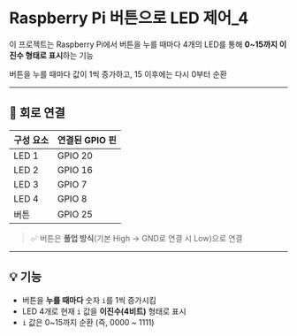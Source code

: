 # Raspberry Pi 버튼으로 LED 제어_4

이 프로젝트는 Raspberry Pi에서 버튼을 누를 때마다 4개의 LED를 통해 **0~15까지 이진수 형태로 표시**하는 기능

버튼을 누를 때마다 값이 1씩 증가하고, 15 이후에는 다시 0부터 순환

---

## 📌 회로 연결

| 구성 요소 | 연결된 GPIO 핀 |
|-----------|----------------|
| LED 1      | GPIO 20      |
| LED 2      | GPIO 16      |
| LED 3      | GPIO 7       |
| LED 4      | GPIO 8       |
| 버튼       | GPIO 25       |

> ✅ 버튼은 **풀업 방식**(기본 High → GND로 연결 시 Low)으로 연결

---

## 💡 기능

- 버튼을 **누를 때마다** 숫자 `i`를 1씩 증가시킴
- LED 4개로 현재 `i` 값을 **이진수(4비트)** 형태로 표시
- `i` 값은 0~15까지 순환 (즉, 0000 ~ 1111)
